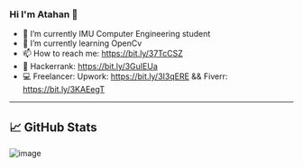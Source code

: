 ### Hi I'm Atahan 👋


- 🔭 I’m currently IMU Computer Engineering student 
- 🌱 I’m currently learning OpenCv
- 📫 How to reach me: https://bit.ly/37TcCSZ
- 🎯 Hackerrank: https://bit.ly/3GuIEUa
- 💻 Freelancer: Upwork: https://bit.ly/3I3qERE  && Fiverr: https://bit.ly/3KAEegT
-----------------------------------------------------------------

## &#x1f4c8; GitHub Stats
![image](https://github-readme-stats.vercel.app/api/top-langs/?username=AtahanKocc&layout=compact&langs_count=8&hide_border=true&title_color=000000&icon_color=000000&text_color=000000&bg_color=ffffff)





